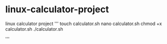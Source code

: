 # linux-calculator-project
linux calculator project
'''
touch calculator.sh
nano calculator.sh
chmod +x calculator.sh
./calculator.sh


'''
